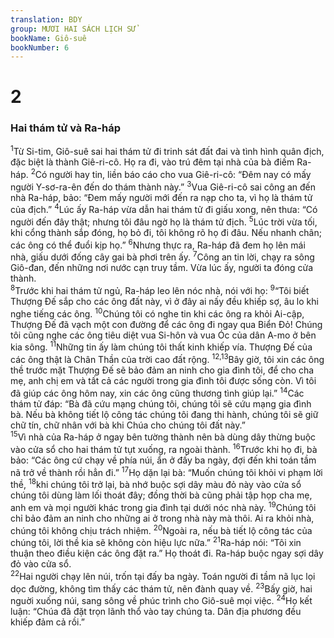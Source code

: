 ```yaml
---
translation: BDY
group: MƯƠI HAI SÁCH LỊCH SỬ
bookName: Giô-suê 
bookNumber: 6
---
```


<div class="title"><h1>2</h1><h3>Hai thám tử và Ra-háp</h3></div>
<span class="verse gios_2_1"><sup>1</sup>Từ Si-tim, Giô-suê sai hai thám tử đi trinh sát đất đai và tình hình quân địch, đặc biệt là thành Giê-ri-cô. Họ ra đi, vào trú đêm tại nhà của bà điếm Ra-háp. </span>
<span class="verse gios_2_2"><sup>2</sup>Có người hay tin, liền báo cáo cho vua Giê-ri-cô: “Đêm nay có mấy người Y-sơ-ra-ên đến do thám thành này.” </span>
<span class="verse gios_2_3"><sup>3</sup>Vua Giê-ri-cô sai công an đến nhà Ra-háp, bảo: “Đem mấy người mới đến ra nạp cho ta, vì họ là thám tử của địch.” </span>
<span class="verse gios_2_4"><sup>4</sup>Lúc ấy Ra-háp vừa dẫn hai thám tử đi giấu xong, nên thưa: “Có người đến đây thật; nhưng tôi đâu ngờ họ là thám tử địch. </span>
<span class="verse gios_2_5"><sup>5</sup>Lúc trời vừa tối, khi cổng thành sắp đóng, họ bỏ đi, tôi không rõ họ đi đâu. Nếu nhanh chân; các ông có thể đuổi kịp họ.” </span>
<span class="verse gios_2_6"><sup>6</sup>Nhưng thực ra, Ra-háp đã đem họ lên mái nhà, giấu dưới đống cây gai bà phơi trên ấy. </span>
<span class="verse gios_2_7"><sup>7</sup>Công an tin lời, chạy ra sông Giô-đan, đến những nơi nước cạn truy tầm. Vừa lúc ấy, người ta đóng cửa thành.<br/></span>
<span class="verse gios_2_8"><sup>8</sup>Trước khi hai thám tử ngủ, Ra-háp leo lên nóc nhà, nói với họ: </span>
<span class="verse gios_2_9"><sup>9</sup>“Tôi biết Thượng Đế sắp cho các ông đất này, vì ở đây ai nấy đều khiếp sợ, âu lo khi nghe tiếng các ông. </span>
<span class="verse gios_2_10"><sup>10</sup>Chúng tôi có nghe tin khi các ông ra khỏi Ai-cập, Thượng Đế đã vạch một con đường để các ông đi ngay qua Biển Đỏ! Chúng tôi cũng nghe các ông tiêu diệt vua Si-hôn và vua Óc của dân A-mo ở bên kia sông. </span>
<span class="verse gios_2_11"><sup>11</sup>Những tin ấy làm chúng tôi thất kinh khiếp vía. Thượng Đế của các ông thật là Chân Thần của trời cao đất rộng. </span>
<span class="verse gios_2_12 gios_2_13"><sup>12,13</sup>Bây giờ, tôi xin các ông thề trước mặt Thượng Đế sẽ bảo đảm an ninh cho gia đình tôi, để cho cha mẹ, anh chị em và tất cả các người trong gia đình tôi được sống còn. Vì tôi đã giúp các ông hôm nay, xin các ông cũng thương tình giúp lại.” </span>
<span class="verse gios_2_14"><sup>14</sup>Các thám tử đáp: “Bà đã cứu mạng chúng tôi, chúng tôi sẽ cứu mạng gia đình bà. Nếu bà không tiết lộ công tác chúng tôi đang thi hành, chúng tôi sẽ giữ chữ tín, chữ nhân với bà khi Chúa cho chúng tôi đất này.”<br/></span>
<span class="verse gios_2_15"><sup>15</sup>Vì nhà của Ra-háp ở ngay bên tường thành nên bà dùng dây thừng buộc vào cửa sổ cho hai thám tử tụt xuống, ra ngoài thành. </span>
<span class="verse gios_2_16"><sup>16</sup>Trước khi họ đi, bà bảo: “Các ông cứ chạy về phía núi, ẩn ở đấy ba ngày, đợi đến khi toán tầm nã trở về thành rồi hẳn đi.” </span>
<span class="verse gios_2_17"><sup>17</sup>Họ dặn lại bà: “Muốn chúng tôi khỏi vi phạm lời thề, </span>
<span class="verse gios_2_18"><sup>18</sup>khi chúng tôi trở lại, bà nhớ buộc sợi dây màu đỏ này vào cửa sổ chúng tôi dùng làm lối thoát đây; đồng thời bà cũng phải tập họp cha mẹ, anh em và mọi người khác trong gia đình tại dưới nóc nhà này. </span>
<span class="verse gios_2_19"><sup>19</sup>Chúng tôi chỉ bảo đảm an ninh cho những ai ở trong nhà này mà thôi. Ai ra khỏi nhà, chúng tôi không chịu trách nhiệm. </span>
<span class="verse gios_2_20"><sup>20</sup>Ngoài ra, nếu bà tiết lộ công tác của chúng tôi, lời thề kia sẽ không còn hiệu lực nữa.” </span>
<span class="verse gios_2_21"><sup>21</sup>Ra-háp nói: “Tôi xin thuận theo điều kiện các ông đặt ra.” Họ thoát đi. Ra-háp buộc ngay sợi dây đỏ vào cửa sổ.<br/></span>
<span class="verse gios_2_22"><sup>22</sup>Hai người chạy lên núi, trốn tại đấy ba ngày. Toán người đi tầm nã lục lọi dọc đường, không tìm thấy các thám tử, nên đành quay về. </span>
<span class="verse gios_2_23"><sup>23</sup>Bấy giờ, hai nguời xuống núi, sang sông về phúc trình cho Giô-suê mọi việc. </span>
<span class="verse gios_2_24"><sup>24</sup>Họ kết luận: “Chúa đã đặt trọn lãnh thổ vào tay chúng ta. Dân địa phương đều khiếp đảm cả rồi.”</span>
